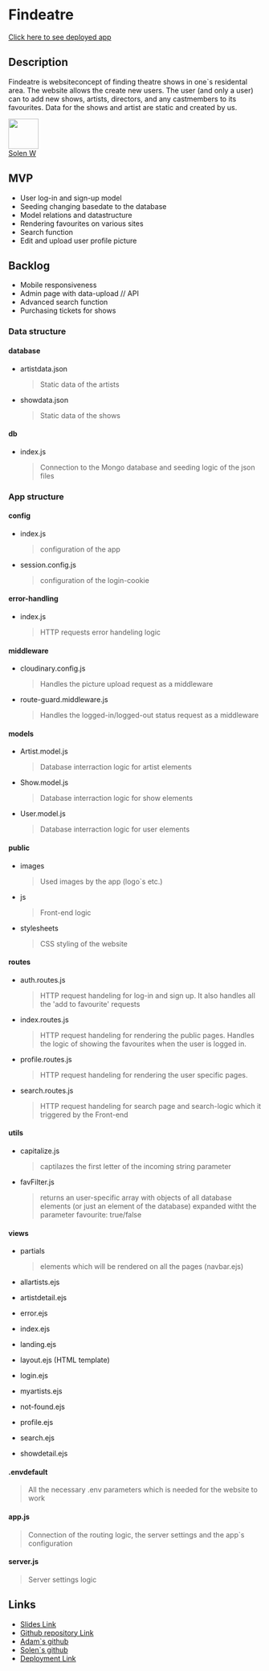 # Findeatre

[Click here to see deployed app](https://findeatre.adaptable.app/)

## Description

Findeatre is websiteconcept of finding theatre shows in one`s residental area. The website allows the create new users. The user (and only a user) can to add new shows, artists, directors, and any castmembers to its favourites. Data for the shows and artist are static and created by us.

[<img src="https://github.com/solenwa" width="60px;"/><br /><sub><a href="https://github.com/solenwa">Solen W</a></sub>](https://github.com/solenwa)

## MVP

- User log-in and sign-up model
- Seeding changing basedate to the database
- Model relations and datastructure
- Rendering favourites on various sites
- Search function
- Edit and upload user profile picture

## Backlog

- Mobile responsiveness
- Admin page with data-upload // API
- Advanced search function
- Purchasing tickets for shows

### Data structure

#### database

- artistdata.json

  > Static data of the artists

- showdata.json

  > Static data of the shows

#### db

- index.js
  > Connection to the Mongo database and seeding logic of the json files

### App structure

#### config

- index.js

  > configuration of the app

- session.config.js

  > configuration of the login-cookie

#### error-handling

- index.js

  > HTTP requests error handeling logic

#### middleware

- cloudinary.config.js

  > Handles the picture upload request as a middleware

- route-guard.middleware.js

  > Handles the logged-in/logged-out status request as a middleware

#### models

- Artist.model.js

  > Database interraction logic for artist elements

- Show.model.js

  > Database interraction logic for show elements

- User.model.js
  > Database interraction logic for user elements

#### public

- images

  > Used images by the app (logo`s etc.)

- js

  > Front-end logic

- stylesheets
  > CSS styling of the website

#### routes

- auth.routes.js

  > HTTP request handeling for log-in and sign up. It also handles all the 'add to favourite' requests

- index.routes.js

  > HTTP request handeling for rendering the public pages. Handles the logic of showing the favourites when the user is logged in.

- profile.routes.js

  > HTTP request handeling for rendering the user specific pages.

- search.routes.js

  > HTTP request handeling for search page and search-logic which it triggered by the Front-end

#### utils

- capitalize.js

  > captilazes the first letter of the incoming string parameter

- favFilter.js

  > returns an user-specific array with objects of all database elements (or just an element of the database) expanded witht the parameter favourite: true/false

#### views

- partials

  > elements which will be rendered on all the pages (navbar.ejs)

- allartists.ejs
- artistdetail.ejs
- error.ejs
- index.ejs
- landing.ejs
- layout.ejs (HTML template)
- login.ejs
- myartists.ejs
- not-found.ejs
- profile.ejs
- search.ejs
- showdetail.ejs

#### .envdefault

> All the necessary .env parameters which is needed for the website to work

#### app.js

> Connection of the routing logic, the server settings and the app`s configuration

#### server.js

> Server settings logic

## Links

- [Slides Link](https://www.canva.com/design/DAFf92mGnB4/y3IN1_rGbYksDFPE9kX0jA/edit?utm_content=DAFf92mGnB4&utm_campaign=designshare&utm_medium=link2&utm_source=sharebutton)
- [Github repository Link](https://github.com/aturike/findeatre)
- [Adam`s github](https://github.com/aturike)
- [Solen`s github](https://github.com/solenwa)
- [Deployment Link](https://findeatre.adaptable.app/)
